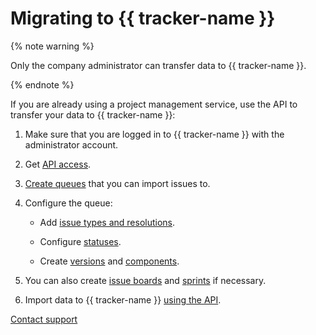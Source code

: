 # Migrating to {{ tracker-name }}

{% note warning %}

Only the company administrator can transfer data to {{ tracker-name }}.

{% endnote %}

If you are already using a project management service, use the API to transfer your data to {{ tracker-name }}:

1. Make sure that you are logged in to {{ tracker-name }} with the administrator account.

1. Get [API access](https://tech.yandex.com/connect/tracker/api/concepts/access-docpage/).

1. [Create queues](manager/create-queue.md) that you can import issues to.

1. Configure the queue:

    - Add [issue types and resolutions](manager/add-ticket-type.md).

    - Configure [statuses](manager/workflow.md).

    - Create [versions](manager/versions.md) and [components](manager/components.md).

1. You can also create [issue boards](manager/create-agile-board.md) and [sprints](manager/create-agile-sprint.md) if necessary.

1. Import data to {{ tracker-name }} [using the API](https://tech.yandex.com/connect/tracker/api/concepts/import/import-ticket-docpage/).


[Contact support](troubleshooting.md)

